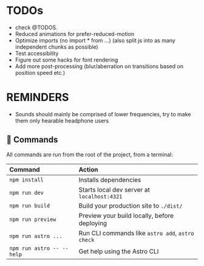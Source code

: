 # TODOs

- check @TODOS.
- Reduced animations for prefer-reduced-motion
- Optimize imports (no import \* from ...) (also split js into as many independent chunks as possible)
- Test accessibility
- Figure out some hacks for font rendering
- Add more post-processing (blur/aberration on transitions based on position speed etc.)

# REMINDERS

- Sounds should mainly be comprised of lower frequencies, try to make them only hearable headphone users

## 🧞 Commands

All commands are run from the root of the project, from a terminal:

| Command                   | Action                                           |
| :------------------------ | :----------------------------------------------- |
| `npm install`             | Installs dependencies                            |
| `npm run dev`             | Starts local dev server at `localhost:4321`      |
| `npm run build`           | Build your production site to `./dist/`          |
| `npm run preview`         | Preview your build locally, before deploying     |
| `npm run astro ...`       | Run CLI commands like `astro add`, `astro check` |
| `npm run astro -- --help` | Get help using the Astro CLI                     |

